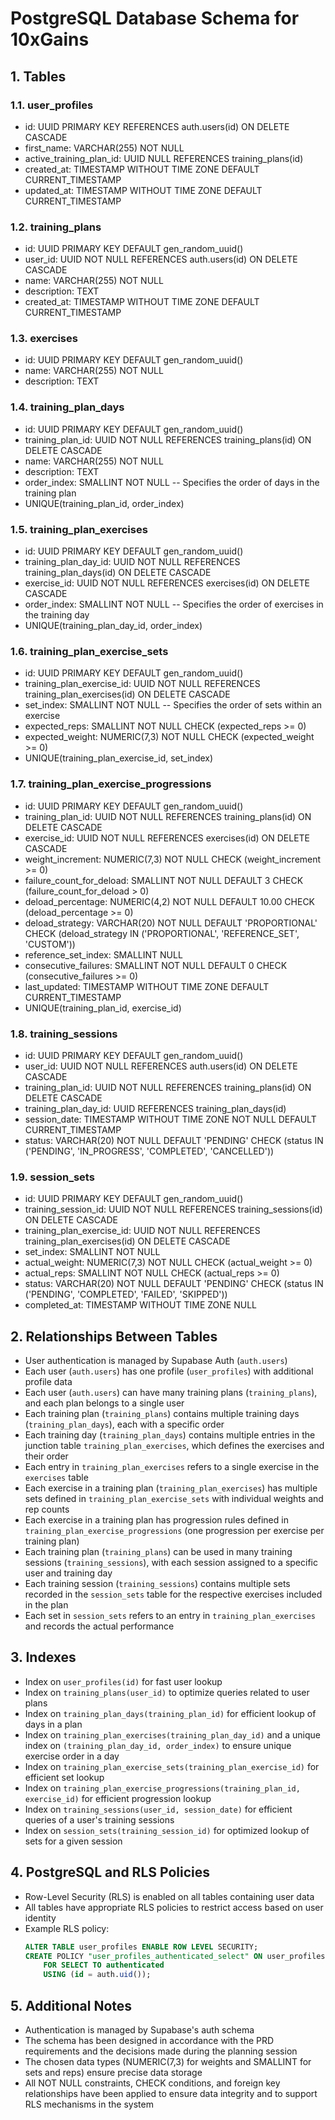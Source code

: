 # PostgreSQL Database Schema for 10xGains

## 1. Tables

### 1.1. user_profiles
- id: UUID PRIMARY KEY REFERENCES auth.users(id) ON DELETE CASCADE
- first_name: VARCHAR(255) NOT NULL
- active_training_plan_id: UUID NULL REFERENCES training_plans(id)
- created_at: TIMESTAMP WITHOUT TIME ZONE DEFAULT CURRENT_TIMESTAMP
- updated_at: TIMESTAMP WITHOUT TIME ZONE DEFAULT CURRENT_TIMESTAMP

### 1.2. training_plans
- id: UUID PRIMARY KEY DEFAULT gen_random_uuid()
- user_id: UUID NOT NULL REFERENCES auth.users(id) ON DELETE CASCADE
- name: VARCHAR(255) NOT NULL
- description: TEXT
- created_at: TIMESTAMP WITHOUT TIME ZONE DEFAULT CURRENT_TIMESTAMP

### 1.3. exercises
- id: UUID PRIMARY KEY DEFAULT gen_random_uuid()
- name: VARCHAR(255) NOT NULL
- description: TEXT

### 1.4. training_plan_days
- id: UUID PRIMARY KEY DEFAULT gen_random_uuid()
- training_plan_id: UUID NOT NULL REFERENCES training_plans(id) ON DELETE CASCADE
- name: VARCHAR(255) NOT NULL
- description: TEXT
- order_index: SMALLINT NOT NULL  -- Specifies the order of days in the training plan
- UNIQUE(training_plan_id, order_index)

### 1.5. training_plan_exercises
- id: UUID PRIMARY KEY DEFAULT gen_random_uuid()
- training_plan_day_id: UUID NOT NULL REFERENCES training_plan_days(id) ON DELETE CASCADE
- exercise_id: UUID NOT NULL REFERENCES exercises(id) ON DELETE CASCADE
- order_index: SMALLINT NOT NULL  -- Specifies the order of exercises in the training day
- UNIQUE(training_plan_day_id, order_index)

### 1.6. training_plan_exercise_sets
- id: UUID PRIMARY KEY DEFAULT gen_random_uuid()
- training_plan_exercise_id: UUID NOT NULL REFERENCES training_plan_exercises(id) ON DELETE CASCADE
- set_index: SMALLINT NOT NULL  -- Specifies the order of sets within an exercise
- expected_reps: SMALLINT NOT NULL CHECK (expected_reps >= 0)
- expected_weight: NUMERIC(7,3) NOT NULL CHECK (expected_weight >= 0)
- UNIQUE(training_plan_exercise_id, set_index)

### 1.7. training_plan_exercise_progressions
- id: UUID PRIMARY KEY DEFAULT gen_random_uuid()
- training_plan_id: UUID NOT NULL REFERENCES training_plans(id) ON DELETE CASCADE
- exercise_id: UUID NOT NULL REFERENCES exercises(id) ON DELETE CASCADE
- weight_increment: NUMERIC(7,3) NOT NULL CHECK (weight_increment >= 0)
- failure_count_for_deload: SMALLINT NOT NULL DEFAULT 3 CHECK (failure_count_for_deload > 0)
- deload_percentage: NUMERIC(4,2) NOT NULL DEFAULT 10.00 CHECK (deload_percentage >= 0)
- deload_strategy: VARCHAR(20) NOT NULL DEFAULT 'PROPORTIONAL' CHECK (deload_strategy IN ('PROPORTIONAL', 'REFERENCE_SET', 'CUSTOM'))
- reference_set_index: SMALLINT NULL
- consecutive_failures: SMALLINT NOT NULL DEFAULT 0 CHECK (consecutive_failures >= 0)
- last_updated: TIMESTAMP WITHOUT TIME ZONE DEFAULT CURRENT_TIMESTAMP
- UNIQUE(training_plan_id, exercise_id)

### 1.8. training_sessions
- id: UUID PRIMARY KEY DEFAULT gen_random_uuid()
- user_id: UUID NOT NULL REFERENCES auth.users(id) ON DELETE CASCADE
- training_plan_id: UUID NOT NULL REFERENCES training_plans(id) ON DELETE CASCADE
- training_plan_day_id: UUID REFERENCES training_plan_days(id)
- session_date: TIMESTAMP WITHOUT TIME ZONE NOT NULL DEFAULT CURRENT_TIMESTAMP
- status: VARCHAR(20) NOT NULL DEFAULT 'PENDING' CHECK (status IN ('PENDING', 'IN_PROGRESS', 'COMPLETED', 'CANCELLED'))

### 1.9. session_sets
- id: UUID PRIMARY KEY DEFAULT gen_random_uuid()
- training_session_id: UUID NOT NULL REFERENCES training_sessions(id) ON DELETE CASCADE
- training_plan_exercise_id: UUID NOT NULL REFERENCES training_plan_exercises(id) ON DELETE CASCADE
- set_index: SMALLINT NOT NULL
- actual_weight: NUMERIC(7,3) NOT NULL CHECK (actual_weight >= 0)
- actual_reps: SMALLINT NOT NULL CHECK (actual_reps >= 0)
- status: VARCHAR(20) NOT NULL DEFAULT 'PENDING' CHECK (status IN ('PENDING', 'COMPLETED', 'FAILED', 'SKIPPED'))
- completed_at: TIMESTAMP WITHOUT TIME ZONE NULL

## 2. Relationships Between Tables

- User authentication is managed by Supabase Auth (`auth.users`)
- Each user (`auth.users`) has one profile (`user_profiles`) with additional profile data
- Each user (`auth.users`) can have many training plans (`training_plans`), and each plan belongs to a single user
- Each training plan (`training_plans`) contains multiple training days (`training_plan_days`), each with a specific order
- Each training day (`training_plan_days`) contains multiple entries in the junction table `training_plan_exercises`, which defines the exercises and their order
- Each entry in `training_plan_exercises` refers to a single exercise in the `exercises` table
- Each exercise in a training plan (`training_plan_exercises`) has multiple sets defined in `training_plan_exercise_sets` with individual weights and rep counts
- Each exercise in a training plan has progression rules defined in `training_plan_exercise_progressions` (one progression per exercise per training plan)
- Each training plan (`training_plans`) can be used in many training sessions (`training_sessions`), with each session assigned to a specific user and training day
- Each training session (`training_sessions`) contains multiple sets recorded in the `session_sets` table for the respective exercises included in the plan
- Each set in `session_sets` refers to an entry in `training_plan_exercises` and records the actual performance

## 3. Indexes

- Index on `user_profiles(id)` for fast user lookup
- Index on `training_plans(user_id)` to optimize queries related to user plans
- Index on `training_plan_days(training_plan_id)` for efficient lookup of days in a plan
- Index on `training_plan_exercises(training_plan_day_id)` and a unique index on `(training_plan_day_id, order_index)` to ensure unique exercise order in a day
- Index on `training_plan_exercise_sets(training_plan_exercise_id)` for efficient set lookup
- Index on `training_plan_exercise_progressions(training_plan_id, exercise_id)` for efficient progression lookup
- Index on `training_sessions(user_id, session_date)` for efficient queries of a user's training sessions
- Index on `session_sets(training_session_id)` for optimized lookup of sets for a given session

## 4. PostgreSQL and RLS Policies

- Row-Level Security (RLS) is enabled on all tables containing user data
- All tables have appropriate RLS policies to restrict access based on user identity
- Example RLS policy:
  ```sql
  ALTER TABLE user_profiles ENABLE ROW LEVEL SECURITY;
  CREATE POLICY "user_profiles_authenticated_select" ON user_profiles
      FOR SELECT TO authenticated
      USING (id = auth.uid());
  ```

## 5. Additional Notes

- Authentication is managed by Supabase's auth schema
- The schema has been designed in accordance with the PRD requirements and the decisions made during the planning session
- The chosen data types (NUMERIC(7,3) for weights and SMALLINT for sets and reps) ensure precise data storage
- All NOT NULL constraints, CHECK conditions, and foreign key relationships have been applied to ensure data integrity and to support RLS mechanisms in the system
